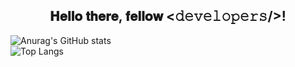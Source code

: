 <div align="center">
<h2> 𝐇𝐞𝐥𝐥𝐨 𝐭𝐡𝐞𝐫𝐞, 𝐟𝐞𝐥𝐥𝐨𝐰 <𝚍𝚎𝚟𝚎𝚕𝚘𝚙𝚎𝚛𝚜/>! </h2>
</div>

![Anurag's GitHub stats](https://github-readme-stats.vercel.app/api?username=Speechless22&show_icons=true&theme=transparent&card_width=720px)  
![Top Langs](https://github-readme-stats.vercel.app/api/top-langs/?username=Speechless22&layout=compact&theme=transparent&card_width=720px)
